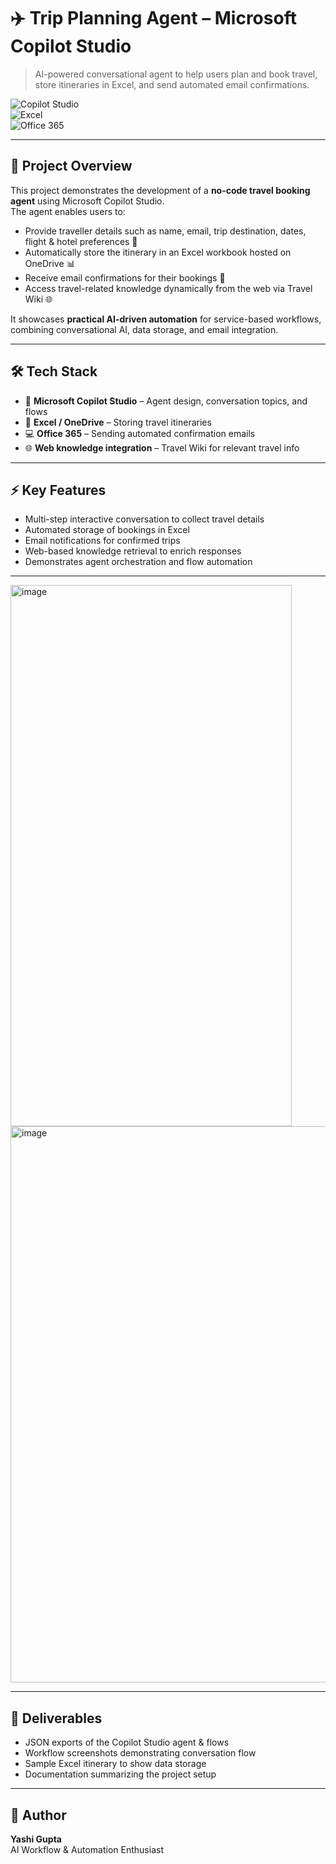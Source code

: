 # ✈️ Trip Planning Agent – Microsoft Copilot Studio
> AI-powered conversational agent to help users plan and book travel, store itineraries in Excel, and send automated email confirmations.

![Copilot Studio](https://img.shields.io/badge/Microsoft%20Copilot-Studio-blue?logo=microsoft)  
![Excel](https://img.shields.io/badge/Excel-Data%20Storage-green?logo=microsoft-excel&logoColor=white)  
![Office 365](https://img.shields.io/badge/Office%20365-Integration-orange?logo=microsoft)  

---

## 🌟 Project Overview
This project demonstrates the development of a **no-code travel booking agent** using Microsoft Copilot Studio.  
The agent enables users to:  
- Provide traveller details such as name, email, trip destination, dates, flight & hotel preferences 📝  
- Automatically store the itinerary in an Excel workbook hosted on OneDrive 📊  
- Receive email confirmations for their bookings 📧  
- Access travel-related knowledge dynamically from the web via Travel Wiki 🌐  

It showcases **practical AI-driven automation** for service-based workflows, combining conversational AI, data storage, and email integration.

---

## 🛠 Tech Stack
- 🤖 **Microsoft Copilot Studio** – Agent design, conversation topics, and flows  
- 📄 **Excel / OneDrive** – Storing travel itineraries  
- 💻 **Office 365** – Sending automated confirmation emails  
- 🌐 **Web knowledge integration** – Travel Wiki for relevant travel info  

---

## ⚡ Key Features
- Multi-step interactive conversation to collect travel details  
- Automated storage of bookings in Excel  
- Email notifications for confirmed trips  
- Web-based knowledge retrieval to enrich responses  
- Demonstrates agent orchestration and flow automation  

---

<img width="450" height="866" alt="image" src="https://github.com/user-attachments/assets/0ce34455-5040-4f47-8403-58e7057262e5" />
<img width="1726" height="890" alt="image" src="https://github.com/user-attachments/assets/60ca1b6b-10b9-4868-b04b-bc23a114b395" />

---

## 🚀 Deliverables
- JSON exports of the Copilot Studio agent & flows  
- Workflow screenshots demonstrating conversation flow  
- Sample Excel itinerary to show data storage  
- Documentation summarizing the project setup  

---

## 👤 Author
**Yashi Gupta**  
AI Workflow & Automation Enthusiast

